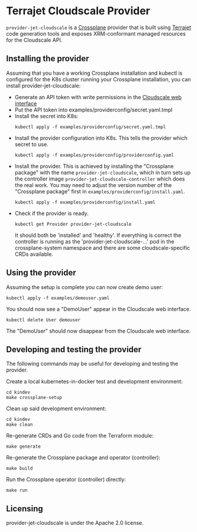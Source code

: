 # Terrajet Cloudscale Provider

`provider-jet-cloudscale` is a [Crossplane](https://crossplane.io/) provider that is built using
[Terrajet](https://github.com/crossplane/terrajet) code generation tools and exposes XRM-conformant managed resources
for the Cloudscale API.

## Installing the provider

Assuming that you have a working Crossplane installation and kubectl is configured for the K8s cluster running your
Crossplane installation, you can install provider-jet-cloudscale:

* Generate an API token with write permissions in the [Cloudscale web interface](https://control.cloudscale.ch/)
* Put the API token into examples/providerconfig/secret.yaml.tmpl
* Install the secret into K8s:
  ```console
  kubectl apply -f examples/providerconfig/secret.yaml.tmpl
  ```
* Install the provider configuration into K8s. This tells the provider which secret to use.
  ```console
  kubectl apply -f examples/providerconfig/providerconfig.yaml
  ```
* Install the provider. This is achieved by installing the "Crossplane package" with the name
  `provider-jet-cloudscale`, which in turn sets up the controller image `provider-jet-cloudscale-controller` which does
  the real work. You may need to adjust the version number of the "Crossplane package" first in
  `examples/providerconfig/install.yaml`.
  ```console
  kubectl apply -f examples/providerconfig/install.yaml
  ```
* Check if the provider is ready.
  ```console
  kubectl get Provider provider-jet-cloudscale
  ```
  It should both be 'installed' and 'healthy'. If everything is correct the controller is running as the
  'provider-jet-cloudscale-...' pod in the crossplane-system namespace and there are some cloudscale-specific CRDs
  available.

## Using the provider

Assuming the setup is complete you can now create demo user:

```console
kubectl apply -f examples/demouser.yaml
```

You should now see a "DemoUser" appear in the Cloudscale web interface.

```console
kubectl delete User demouser
```

The "DemoUser" should now disappear from the Cloudscale web interface.

## Developing and testing the provider

The following commands may be useful for developing and testing the provider.

Create a local kubernetes-in-docker test and development environment:

```console
cd kindev
make crossplane-setup
```

Clean up said development environment:

```console
cd kindev
make clean
```

Re-generate CRDs and Go code from the Terraform module:

```console
make generate
```

Re-generate the Crossplane package and operator (controller):

```console
make build
```

Run the Crossplane operator (controller) directly:

```console
make run
```

## Licensing

provider-jet-cloudscale is under the Apache 2.0 license.
